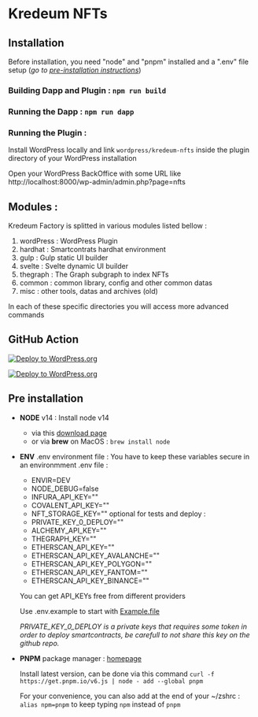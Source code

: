 # Kredeum NFTs

## Installation

Before installation, you need "node" and "pnpm" installed and a ".env" file setup
(_go to [pre-installation instructions](#pre-installation)_)

### Building Dapp and Plugin : `npm run build`

### Running the Dapp : `npm run dapp`

### Running the Plugin :

Install WordPress locally and link `wordpress/kredeum-nfts` inside the plugin directory of your WordPress installation

Open your WordPress BackOffice with some URL like http://localhost:8000/wp-admin/admin.php?page=nfts

## Modules :

Kredeum Factory is splitted in various modules listed bellow :

1. wordPress : WordPress Plugin
1. hardhat : Smartcontrats hardhat environment
1. gulp : Gulp static UI builder
1. svelte : Svelte dynamic UI builder
1. thegraph : The Graph subgraph to index NFTs
1. common : common library, config and other common datas
1. misc : other tools, datas and archives (old)

In each of these specific directories you will access more advanced commands

## GitHub Action

[![Deploy to WordPress.org](https://github.com/Kredeum/kredeum/actions/workflows/build-dapp.yml/badge.svg)](https://github.com/Kredeum/kredeum/actions/workflows/build-dapp.yml)

[![Deploy to WordPress.org](https://github.com/Kredeum/kredeum/actions/workflows/wordpress-deploy.yml/badge.svg)](https://github.com/Kredeum/kredeum/actions/workflows/wordpress-deploy.yml)

## Pre installation

- **NODE** v14 :
  Install node v14

  - via this [download page](https://nodejs.org/en/download/)
  - or via **brew** on MacOS : `brew install node`

- **ENV** .env environment file :
  You have to keep these variables secure in an environmment .env file :

  - ENVIR=DEV
  - NODE_DEBUG=false
  - INFURA_API_KEY=""
  - COVALENT_API_KEY=""
  - NFT_STORAGE_KEY=""
    optional for tests and deploy :
  - PRIVATE_KEY_0_DEPLOY=""
  - ALCHEMY_API_KEY=""
  - THEGRAPH_KEY=""
  - ETHERSCAN_API_KEY=""
  - ETHERSCAN_API_KEY_AVALANCHE=""
  - ETHERSCAN_API_KEY_POLYGON=""
  - ETHERSCAN_API_KEY_FANTOM=""
  - ETHERSCAN_API_KEY_BINANCE=""

  You can get API_KEYs free from different providers

  Use .env.example to start with [Example.file](./.env.example)

  _PRIVATE_KEY_0_DEPLOY is a private keys that requires some token in order to deploy smartcontracts, be carefull to not share this key on the github repo._

- **PNPM** package manager : [homepage](https://github.com/pnpm/pnpm)

  Install latest version, can be done via this command
  `curl -f https://get.pnpm.io/v6.js | node - add --global pnpm`

  For your convenience, you can also add at the end of your ~/zshrc : `alias npm=pnpm`
  to keep typing `npm` instead of `pnpm`
